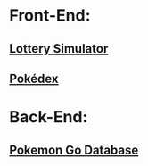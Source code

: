 # Front-End:

## [Lottery Simulator](https://github.com/CaioRig/resume/tree/main/projects/in-development/front-end/brainn)

## [Pokédex](https://github.com/CaioRig/resume-curriculo/tree/main/projects/in-development/front-end/pokedex)

# Back-End:

## [Pokemon Go Database](https://github.com/CaioRig/resume-curriculo/tree/main/projects/in-development/back-end/Pkm%20Go)
